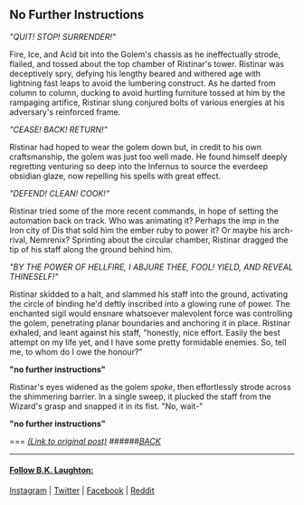 ## No Further Instructions

*"QUIT! STOP! SURRENDER!"*

Fire, Ice, and Acid bit into the Golem's chassis as he ineffectually strode, flailed, and tossed about the top chamber of Ristinar's tower. Ristinar was deceptively spry, defying his lengthy beared and withered age with lightning fast leaps to avoid the lumbering construct. As he darted from column to column, ducking to avoid hurtling furniture tossed at him by the rampaging artifice, Ristinar slung conjured bolts of various energies at his adversary's reinforced frame.

*"CEASE! BACK! RETURN!"*

Ristinar had hoped to wear the golem down but, in credit to his own craftsmanship, the golem was just too well made. He found himself deeply regretting venturing so deep into the Infernus to source the everdeep obsidian glaze, now repelling his spells with great effect.

*"DEFEND! CLEAN! COOK!"*

Ristinar tried some of the more recent commands, in hope of setting the automation back on track. Who was animating it? Perhaps the imp in the Iron city of Dis that sold him the ember ruby to power it? Or maybe his arch-rival, Nemrenix? Sprinting about the circular chamber, Ristinar dragged the tip of his staff along the ground behind him.

*"BY THE POWER OF HELLFIRE, I ABJURE THEE, FOOL! YIELD, AND REVEAL THINESELF!"*

Ristinar skidded to a halt, and slammed his staff into the ground, activating the circle of binding he'd deftly inscribed into a glowing rune of power. The enchanted sigil would ensnare whatsoever malevolent force was controlling the golem, penetrating planar boundaries and anchoring it in place. Ristinar exhaled, and leant against his staff, "honestly, nice effort. Easily the best attempt on my life yet, and I have some pretty formidable enemies. So, tell me, to whom do I owe the honour?"

**"no further instructions"**

Ristinar's eyes widened as the golem *spoke*, then effortlessly strode across the shimmering barrier. In a single sweep, it plucked the staff from the Wizard's grasp and snapped it in its fist. "No, wait-"

**"no further instructions"**

===
[*(Link to original post)*](https://www.reddit.com/r/Worldprompts/comments/3fsj30/the_last_message_we_received_was_no_further/ctty6gm?context=3)
######[_BACK_](/../../../OneShots/)


---
#### [Follow B.K. Laughton:](http://bklaughton.com) 
[Instagram](http://instagram.com/B.K.Laughton) | [Twitter](http://twitter.com/bklaughton) | [Facebook](https://www.facebook.com/BK-Laughton-607374252750161/) | [Reddit](http://reddit.com/r/ArchDuke)
